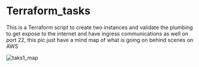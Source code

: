 # Terraform_tasks
This is a Terraform script to create two instances and validate the plumbing to get expose to the internet and have ingress communications as well on port 22, this pic just have a mind map of what is going on behind scenes on AWS


![taks1_map](https://user-images.githubusercontent.com/5790758/130671205-ffa6af99-35f5-48af-8f79-0d72175bc393.jpg)

